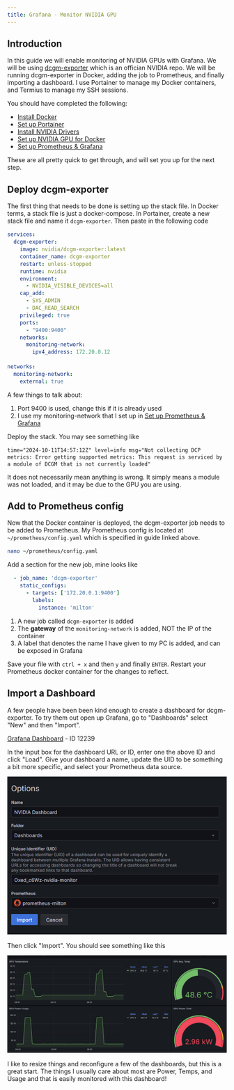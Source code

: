 ```yaml
---
title: Grafana - Monitor NVIDIA GPU
---
```


## Introduction
In this guide we will enable monitoring of NVIDIA GPUs with Grafana. We will be using [dcgm-exporter](https://github.com/NVIDIA/dcgm-exporter) which is an offician NVIDIA repo. We will be running dcgm-exporter in Docker, adding the job to Prometheus, and finally importing a dashboard. I use Portainer to manage my Docker containers, and Termius to manage my SSH sessions. 

You should have completed the following:
* [Install Docker](https://hakehardware.github.io/docs/guides/linux/install-docker-debian)
* [Set up Portainer](https://hakehardware.github.io/docs/guides/linux/install-portainer-host-agent)
* [Install NVIDIA Drivers](https://hakehardware.github.io/docs/guides/linux/install-nvidia-drivers-ubuntu)
* [Set up NVIDIA GPU for Docker](https://hakehardware.github.io/docs/guides/linux/nvidia-docker-toolkit)
* [Set up Prometheus & Grafana](https://hakehardware.github.io/docs/guides/linux/use-grafana-to-monitor-system)


These are all pretty quick to get through, and will set you up for the next step.

## Deploy dcgm-exporter
The first thing that needs to be done is setting up the stack file. In Docker terms, a stack file is just a docker-compose. In Portainer, create a new stack file and name it `dcgm-exporter`. Then paste in the following code
```yaml
services:
  dcgm-exporter:
    image: nvidia/dcgm-exporter:latest
    container_name: dcgm-exporter
    restart: unless-stopped
    runtime: nvidia
    environment:
      - NVIDIA_VISIBLE_DEVICES=all
    cap_add:
      - SYS_ADMIN
      - DAC_READ_SEARCH
    privileged: true
    ports:
      - "9400:9400"
    networks:
      monitoring-network:
        ipv4_address: 172.20.0.12

networks:
  monitoring-network:
    external: true
```

A few things to talk about:
1. Port 9400 is used, change this if it is already used
1. I use my monitoring-network that I set up in [Set up Prometheus & Grafana](https://hakehardware.github.io/docs/guides/linux/use-grafana-to-monitor-system)

Deploy the stack. You may see something like
```
time="2024-10-11T14:57:12Z" level=info msg="Not collecting DCP metrics: Error getting supported metrics: This request is serviced by a module of DCGM that is not currently loaded"
```
It does not necessarily mean anything is wrong. It simply means a module was not loaded, and it may be due to the GPU you are using.

## Add to Prometheus config
Now that the Docker container is deployed, the dcgm-exporter job needs to be added to Prometheus. My Prometheus config is located at `~/prometheus/config.yaml` which is specified in guide linked above. 

```bash
nano ~/prometheus/config.yaml
```

Add a section for the new job, mine looks like
```yaml
  - job_name: 'dcgm-exporter'
    static_configs:
      - targets: ['172.20.0.1:9400']
        labels:
          instance: 'milton'
```

1. A new job called `dcgm-exporter` is added
1. The **gateway** of the `monitoring-network` is added, NOT the IP of the container
1. A label that denotes the name I have given to my PC is added, and can be exposed in Grafana

Save your file with `ctrl + x` and then `y` and finally `ENTER`. Restart your Prometheus docker container for the changes to reflect.

## Import a Dashboard
A few people have been been kind enough to create a dashboard for dcgm-exporter. To try them out open up Grafana, go to "Dashboards" select "New" and then "Import". 

[Grafana Dashboard](https://www.google.com/url?sa=t&source=web&rct=j&opi=89978449&url=https://grafana.com/grafana/dashboards/12239-nvidia-dcgm-exporter-dashboard/&ved=2ahUKEwjHis7Y1oaJAxVtEEQIHdxOOG4QFnoECAkQAQ&usg=AOvVaw2FGgMvr4FiL6vNsCmArwki) - ID 12239 


In the input box for the dashboard URL or ID, enter one the above ID and click "Load". Give your dashboard a name, update the UID to be something a bit more specific, and select your Prometheus data source. 

![import](/img/monitor-gpu-grafana/import.png)

Then click "Import". You should see something like this

![dashboard](/img/monitor-gpu-grafana/dashboard.png)

I like to resize things and reconfigure a few of the dashboards, but this is a great start. The things I usually care about most are Power, Temps, and Usage and that is easily monitored with this dashboard!